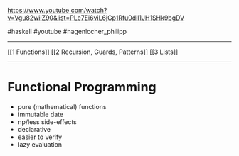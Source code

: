 https://www.youtube.com/watch?v=Vgu82wiiZ90&list=PLe7Ei6viL6jGp1Rfu0dil1JH1SHk9bgDV

#haskell #youtube #hagenlocher_philipp

---
[[1 Functions]]
[[2 Recursion, Guards, Patterns]]
[[3 Lists]]

----
# Functional Programming
- pure (mathematical) functions
- immutable date
- np/less side-effects
- declarative
- easier to verify
- lazy evaluation


